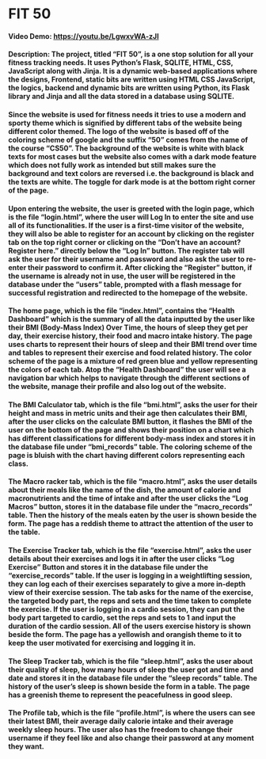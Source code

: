 # FIT 50

#### Video Demo:  <https://youtu.be/LgwxvWA-zJI>

#### Description: The project, titled “FIT 50”, is a one stop solution for all your fitness tracking needs. It uses Python’s Flask, SQLITE, HTML, CSS, JavaScript along with Jinja. It is a dynamic web-based applications where the designs, Frontend, static bits are written using HTML CSS JavaScript, the logics, backend and dynamic bits are written using Python, its Flask library and Jinja and all the data stored in a database using SQLITE.

#### Since the website is used for fitness needs it tries to use a modern and sporty theme which is signified by different tabs of the website being different color themed. The logo of the website is based off of the coloring scheme of google and the suffix “50” comes from the name of the course “CS50”. The background of the website is white with black texts for most cases but the website also comes with a dark mode feature which does not fully work as intended but still makes sure the background and text colors are reversed i.e. the background is black and the texts are white. The toggle for dark mode is at the bottom right corner of the page.

#### Upon entering the website, the user is greeted with the login page, which is the file “login.html”, where the user will Log In to enter the site and use all of its functionalities. If the user is a first-time visitor of the website, they will also be able to register for an account by clicking on the register tab on the top right corner or clicking on the “Don’t have an account? Register here.” directly below the “Log In” button. The register tab will ask the user for their username and password and also ask the user to re-enter their password to confirm it. After clicking the “Register” button, if the username is already not in use, the user will be registered in the database under the “users” table, prompted with a flash message for successful registration and redirected to the homepage of the website.

#### The home page, which is the file “index.html”, contains the “Health Dashboard” which is the summary of all the data inputted by the user like their BMI (Body-Mass Index) Over Time, the hours of sleep they get per day, their exercise history, their food and macro intake history. The page uses charts to represent their hours of sleep and their BMI trend over time and tables to represent their exercise and food related history. The color scheme of the page is a mixture of red green blue and yellow representing the colors of each tab. Atop the “Health Dashboard” the user will see a navigation bar which helps to navigate through the different sections of the website, manage their profile and also log out of the website.

#### The BMI Calculator tab, which is the file “bmi.html”, asks the user for their height and mass in metric units and their age then calculates their BMI, after the user clicks on the calculate BMI button, it flashes the BMI of the user on the bottom of the page and shows their position on a chart which has different classifications for different body-mass index and stores it in the database file under “bmi_records” table. The coloring scheme of the page is bluish with the chart having different colors representing each class.

#### The Macro racker tab, which is the file “macro.html”, asks the user details about their meals like the name of the dish, the amount of calorie and macronutrients and the time of intake and after the user clicks the “Log Macros” button, stores it in the database file under the “macro_records” table. Then the history of the meals eaten by the user is shown beside the form. The page has a reddish theme to attract the attention of the user to the table.

#### The Exercise Tracker tab, which is the file “exercise.html”, asks the user details about their exercises and logs it in after the user clicks “Log Exercise” Button and stores it in the database file under the “exercise_records” table. If the user is logging in a weightlifting session, they can log each of their exercises separately to give a more in-depth view of their exercise session. The tab asks for the name of the exercise, the targeted body part, the reps and sets and the time taken to complete the exercise. If the user is logging in a cardio session, they can put the body part targeted to cardio, set the reps and sets to 1 and input the duration of the cardio session. All of the users exercise history is shown beside the form. The page has a yellowish and orangish theme to it to keep the user motivated for exercising and logging it in.

#### The Sleep Tracker tab, which is the file “sleep.html”, asks the user about their quality of sleep, how many hours of sleep the user got and time and date and stores it in the database file under the “sleep records” table. The history of the user’s sleep is shown beside the form in a table. The page has a greenish theme to represent the peacefulness in good sleep.

#### The Profile tab, which is the file “profile.html”, is where the users can see their latest BMI, their average daily calorie intake and their average weekly sleep hours. The user also has the freedom to change their username if they feel like and also change their password at any moment they want.
